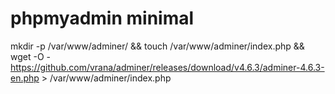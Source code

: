 # phpmyadmin minimal

mkdir -p /var/www/adminer/ && touch /var/www/adminer/index.php && wget -O - https://github.com/vrana/adminer/releases/download/v4.6.3/adminer-4.6.3-en.php > /var/www/adminer/index.php
